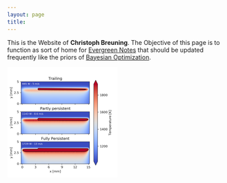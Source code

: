 ```yaml
---
layout: page
title: 
---
```


This is the Website of **Christoph Breuning**. The Objective of this page is to function as sort of home for [Evergreen Notes](https://notes.andymatuschak.org/Evergreen_notes) that should be updated frequently like the priors of [Bayesian Optimization](https://en.wikipedia.org/wiki/Bayesian_optimization).



<img src="https://github.com/theexitstrategy/theexitstrategy.github.io/blob/master/imgs/Persistence_133.png?raw=true" style="zoom:25%;" />